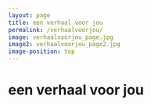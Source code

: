 ```yaml
---
layout: page
title: een verhaal voor jou
permalink: /verhaalvoorjou/
image: verhaalvoorjou_page.jpg
image2: verhaalvoorjou_page2.jpg
image-position: top
---
```


# een verhaal voor jou
